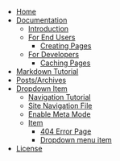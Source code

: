 <!-- pagetitle:Site Navigation -->
<!-- pagelayout:page -->
<!-- pagedate: -->
<!-- pageimage: -->
<!-- pageexcerpt:This page is the Navigation for the site. -->
<!-- pagekeywords:navigation,stellarnav -->
<!-- pageauthor: -->
<!-- pagetype:website -->
- [Home]()
- [Documentation](#0)
	- [Introduction](documentation/introduction)
	- [For End Users](#0)
		- [Creating Pages](documentation/endusers/creatingpages)
	- [For Developers](#0)
		- [Caching Pages](documentation/developers/caching)
- [Markdown Tutorial](markdowntutorial)
- [Posts/Archives](archives)
- [Dropdown Item](#0)<!-- #0 as the link target on top level items to avoid them being clickable and thus confusing visitors -->
	- [Navigation Tutorial](stellarnav)
	- [Site Navigation File](navigation)
	- [Enable Meta Mode](?meta=yes)
	- [Item](#0)
		- [404 Error Page](404)
		- [Dropdown menu item](#0)
- [License](license)